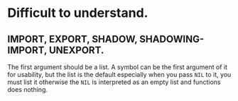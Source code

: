 # Difficult to understand.
## IMPORT, EXPORT, SHADOW, SHADOWING-IMPORT, UNEXPORT.

The first argument should be a list.
A symbol can be the first argument of it for usability, but the list is the default especially when you pass `NIL` to it, you must list it otherwise the `NIL` is interpreted as an empty list and functions does nothing.
